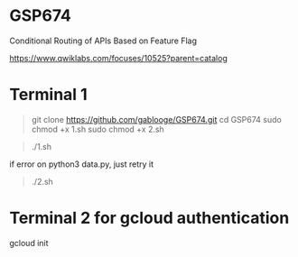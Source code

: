 # GSP674

Conditional Routing of APIs Based on Feature Flag

https://www.qwiklabs.com/focuses/10525?parent=catalog

# Terminal 1
> git clone https://github.com/gablooge/GSP674.git
> cd GSP674
> sudo chmod +x 1.sh
> sudo chmod +x 2.sh

> ./1.sh


if error on python3 data.py, just retry it 

> ./2.sh

# Terminal 2 for gcloud authentication
gcloud init

